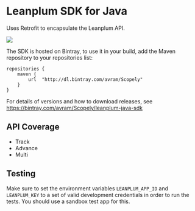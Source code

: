 # Leanplum SDK for Java

Uses Retrofit to encapsulate the Leanplum API.

<a href="https://travis-ci.org/scopely/leanplum-java-sdk"><img src="https://travis-ci.org/scopely/leanplum-java-sdk.svg" /></a>

The SDK is hosted on Bintray, to use it in your build, add the Maven repository to your repositories list:

```
repositories {
    maven {
        url  "http://dl.bintray.com/avram/Scopely" 
    }
}
```

For details of versions and how to download releases, see https://bintray.com/avram/Scopely/leanplum-java-sdk

## API Coverage

* Track
* Advance
* Multi

## Testing
Make sure to set the environment variables `LEANPLUM_APP_ID` and `LEANPLUM_KEY` to
a set of valid development credentials in order to run the tests. You should use
a sandbox test app for this.
